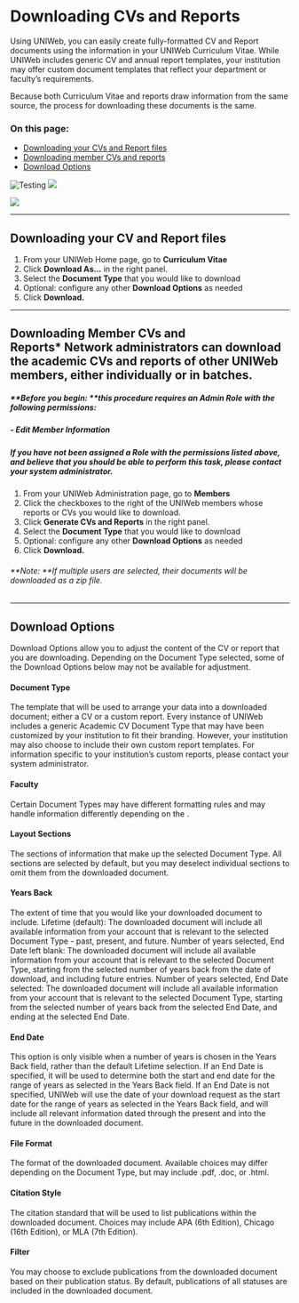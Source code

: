 # Downloading CVs and Reports
Using UNIWeb, you can easily create fully-formatted CV and Report documents using the information in your UNIWeb Curriculum Vitae. While UNIWeb includes generic CV and annual report templates, your institution may offer custom document templates that reflect your department or faculty’s requirements.

Because both Curriculum Vitae and reports draw information from the same source, the process for downloading these documents is the same.

### On this page:
- [Downloading your CVs and Report files][1]
- [Downloading member CVs and reports][2]
- [Download Options][3]

![Testing][image-1]
![][image-2]

![][image-3]

---- 
## Downloading your CV and Report files
1. From your UNIWeb Home page, go to **Curriculum Vitae** 
2. Click **Download As...** in the right panel.
3. Select the **Document Type** that you would like to download
4. Optional: configure any other **Download Options** as needed
5. Click **Download.**
---- 
## Downloading Member CVs and Reports\* Network administrators can download the academic CVs and reports of other UNIWeb members, either individually or in batches.

##### **Before you begin: **this procedure requires an Admin Role with the following permissions:
##### - Edit Member Information
##### If you have not been assigned a Role with the permissions listed above, and believe that you should be able to perform this task, please contact your system administrator.

1. From your UNIWeb Administration page, go to **Members** 
2. Click the checkboxes to the right of the UNIWeb members whose reports or CVs you would like to download.
3. Click **Generate CVs and Reports** in the right panel.
4. Select the **Document Type** that you would like to download
5. Optional: configure any other **Download Options** as needed
6. Click **Download.**

###### **Note: **If multiple users are selected, their documents will be downloaded as a zip file.

---- 
## Download Options
Download Options allow you to adjust the content of the CV or report that you are downloading. Depending on the Document Type selected, some of the Download Options below may not be available for adjustment. 

#### Document Type
The template that will be used to arrange your data into a downloaded document; either a CV or a custom report. Every instance of UNIWeb includes a generic Academic CV Document Type that may have been customized by your institution to fit their branding. However, your institution may also choose to include their own custom report templates. For information specific to your institution’s custom reports, please contact your system administrator.

#### Faculty
Certain Document Types may have different formatting rules and may handle information differently depending on the .

#### Layout Sections
The sections of information that make up the selected Document Type. All sections are selected by default, but you may deselect individual sections to omit them from the downloaded document.

#### Years Back
The extent of time that you would like your downloaded document to include.
Lifetime (default): The downloaded document will include all available information from your account that is relevant to the selected Document Type - past, present, and future.
Number of years selected, End Date left blank: The downloaded document will include all available information from your account that is relevant to the selected Document Type, starting from the selected number of years back from the date of download, and including future entries.
Number of years selected, End Date selected: The downloaded document will include all available information from your account that is relevant to the selected Document Type, starting from the selected number of years back from the selected End Date, and ending at the selected End Date.

#### End Date
This option is only visible when a number of years is chosen in the Years Back field, rather than the default Lifetime selection. 
If an End Date is specified, it will be used to determine both the start and end date for the range of years as selected in the Years Back field. 
If an End Date is not specified, UNIWeb will use the date of your download request as the start date for the range of years as selected in the Years Back field, and will include all relevant information dated through the present and into the future in the downloaded document.

#### File Format
The format of the downloaded document. Available choices may differ depending on the Document Type, but may include .pdf, .doc, or .html.

#### Citation Style
The citation standard that will be used to list publications within the downloaded document. Choices may include APA (6th Edition), Chicago (16th Edition), or MLA (7th Edition).

#### Filter
You may choose to exclude publications from the downloaded document based on their publication status. By default, publications of all statuses are included in the downloaded document.

[1]:	#downloading-your-cv-and-report-files
[2]:	#downloading-member-cvs-and-reports
[3]:	#download-options

[image-1]:	https://policomm-commpoli.gccollab.ca/conference2018/assets/images/conf-logo-v2.png "Policomm"
[image-2]:	https://policomm-commpoli.gccollab.ca/conference2018/assets/images/conf-logo-v2.png
[image-3]:	https://drive.google.com/file/d/1xKW1szq0qEiWd1TsbLlcicejm2ryEcdZ/view?usp=sharing